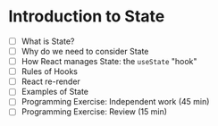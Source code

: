 # Introduction to State

- [ ] What is State?
- [ ] Why do we need to consider State
- [ ] How React manages State:  the `useState` "hook"
- [ ] Rules of Hooks
- [ ] React re-render
- [ ] Examples of State
- [ ] Programming Exercise: Independent work (45 min)
- [ ] Programming Exercise: Review (15 min)